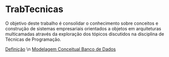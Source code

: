 # TrabTecnicas
O objetivo deste trabalho é consolidar o conhecimento sobre conceitos e construção de sistemas empresariais orientados a objetos em arquiteturas multicamadas através da exploração dos tópicos discutidos na disciplina de Técnicas de Programação.

[Definição](/trabalho_2015_1.pdf) \n
[Modelagem Conceitual Banco de Dados](https://drive.draw.io/#G0B9VPTiXLamonbXo1OUhkc05Zb1U)